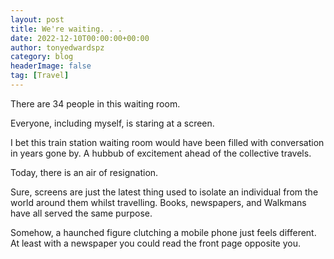 ```yaml
---
layout: post
title: We're waiting. . .
date: 2022-12-10T00:00:00+00:00
author: tonyedwardspz
category: blog
headerImage: false
tag: [Travel]
---
```


There are 34 people in this waiting room.

Everyone, including myself, is staring at a screen.

I bet this train station waiting room would have been filled with conversation in years gone by. A hubbub of excitement ahead of the collective travels. 

Today, there is an air of resignation.

Sure, screens are just the latest thing used to isolate an individual from the world around them whilst travelling. Books, newspapers, and Walkmans have all served the same purpose.

Somehow, a haunched figure clutching a mobile phone just feels different. At least with a newspaper you could read the front page opposite you.
